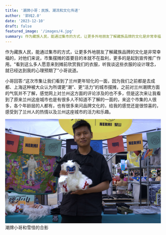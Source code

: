 ```yaml
---
title: '潮牌小哥：民族、潮流和文化传递'
author: '郭纯2.0'
date: '2023-12-10'
draft: false
featured_image: '/images/4.jpg'
summary: 作为藏族人民，能通过集市的方式，让更多外地朋友了解藏族品牌的文化是非常幸福的，对他们来说，市集摆摊的首要目的本就不在盈利，更多的是起到宣传推广作用。“看到这么多人愿意来到摊前欣赏我们的衣服，听我谈这些衣服的设计理念，就已经达到我的心理预期了”小哥说道。
---
```


作为藏族人民，能通过集市的方式，让更多外地朋友了解藏族品牌的文化是非常幸福的，对他们来说，市集摆摊的首要目的本就不在盈利，更多的是起到宣传推广作用。“看到这么多人愿意来到摊前欣赏我们的衣服，听我谈这些衣服的设计理念，就已经达到我的心理预期了”小哥说道。

小哥回答:“这次市集让我们看到了兰州更年轻化的一面，因为我们之前都是去成都、上海这种被大众认为所谓更“潮”、更“活力”的城市摆摊，之前对兰州潮牌方面的气氛并不了解，感觉网上对兰州这方面的评论涉及的也不多，但是这次来让我看到了原来兰州这座城市也是有很多人不知道不了解的一面的，来这个市集的人很多，各个年龄层的人都有，也有很多来问品牌文化的，给我的感觉还是很惊喜的，感受到了兰州人的热情以及兰州这座城市的活力和乐趣。

![markdown](/images/4.2.jpg)
潮牌小哥和雪怪的合影